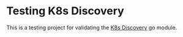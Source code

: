 # Testing K8s Discovery
This is a testing project for validating the [K8s Discovery](https://github.com/gkarthiks/k8s-discovery) go module.

